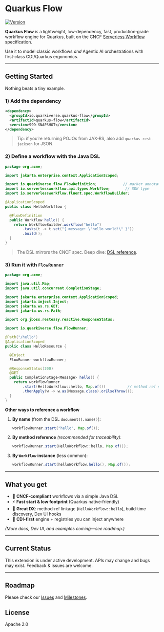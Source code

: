 # Quarkus Flow

[![Version](https://img.shields.io/maven-central/v/io.quarkiverse.quarkus-flow/quarkus-flow?logo=apache-maven\&style=flat-square)](https://central.sonatype.com/artifact/io.quarkiverse.quarkus-flow/quarkus-flow-parent)

**Quarkus Flow** is a lightweight, low‑dependency, fast, production‑grade workflow engine for Quarkus, built on the CNCF [Serverless Workflow](https://serverlessworkflow.io/) specification.

Use it to model classic workflows *and* Agentic AI orchestrations with first‑class CDI/Quarkus ergonomics.

---

## Getting Started

Nothing beats a tiny example.

### 1) Add the dependency

```xml
<dependency>
  <groupId>io.quarkiverse.quarkus-flow</groupId>
  <artifactId>quarkus-flow</artifactId>
  <version>999-SNAPSHOT</version>
</dependency>
```

> Tip: if you’re returning POJOs from JAX‑RS, also add `quarkus-rest-jackson` for JSON.

### 2) Define a workflow with the Java DSL

```java
package org.acme;

import jakarta.enterprise.context.ApplicationScoped;

import io.quarkiverse.flow.FlowDefinition;            // marker annotation
import io.serverlessworkflow.api.types.Workflow;       // SDK type
import io.serverlessworkflow.fluent.spec.WorkflowBuilder;

@ApplicationScoped
public class HelloWorkflow {

  @FlowDefinition
  public Workflow hello() {
    return WorkflowBuilder.workflow("hello")
        .tasks(t -> t.set("{ message: \"hello world!\" }"))
        .build();
  }
}
```

> The DSL mirrors the CNCF spec. Deep dive: [DSL reference](https://github.com/serverlessworkflow/specification/blob/main/dsl-reference.md).

### 3) Run it with `FlowRunner`

```java
package org.acme;

import java.util.Map;
import java.util.concurrent.CompletionStage;

import jakarta.enterprise.context.ApplicationScoped;
import jakarta.inject.Inject;
import jakarta.ws.rs.GET;
import jakarta.ws.rs.Path;

import org.jboss.resteasy.reactive.ResponseStatus;

import io.quarkiverse.flow.FlowRunner;

@Path("/hello")
@ApplicationScoped
public class HelloResource {

  @Inject
  FlowRunner workflowRunner;

  @ResponseStatus(200)
  @GET
  public CompletionStage<Message> hello() {
    return workflowRunner
        .start(HelloWorkflow::hello, Map.of())          // method ref = traceable linkage
        .thenApply(w -> w.as(Message.class).orElseThrow());
  }
}
```

**Other ways to reference a workflow**

1. **By name** (from the DSL `document().name()`):

   ```java
   workflowRunner.start("hello", Map.of());
   ```
2. **By method reference** *(recommended for traceability)*:

   ```java
   workflowRunner.start(HelloWorkflow::hello, Map.of());
   ```
3. **By `Workflow` instance** (less common):

   ```java
   workflowRunner.start(helloWorkflow.hello(), Map.of());
   ```

---

## What you get

* 🧩 **CNCF‑compliant** workflows via a simple Java DSL
* ⚡ **Fast start & low footprint** (Quarkus native‑friendly)
* 🧪 **Great DX**: method‑ref linkage (`HelloWorkflow::hello`), build‑time discovery, Dev UI hooks
* 🔌 **CDI‑first** engine + registries you can inject anywhere

*(More docs, Dev UI, and examples coming—see roadmap.)*

---

## Current Status

This extension is under active development. APIs may change and bugs may exist. Feedback & issues are welcome.

---

## Roadmap

Please check our [Issues](issues) and [Milestones](milestones).

## License

Apache 2.0
